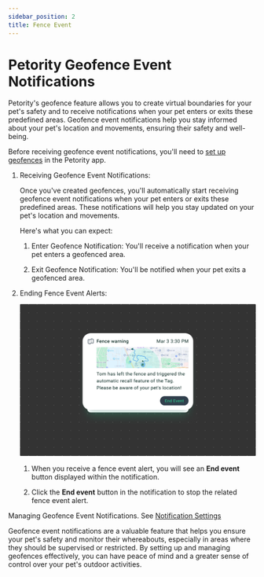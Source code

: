 ```yaml
---
sidebar_position: 2
title: Fence Event
---
```


# Petority Geofence Event Notifications
Petority's geofence feature allows you to create virtual boundaries for your pet's safety and to receive notifications when your pet enters or exits these predefined areas. Geofence event notifications help you stay informed about your pet's location and movements, ensuring their safety and well-being.

Before receiving geofence event notifications, you'll need to [set up geofences](/docs/petority/features/fence) in the Petority app.

1. Receiving Geofence Event Notifications:

	Once you've created geofences, you'll automatically start receiving geofence event notifications when your pet enters or exits these predefined areas. These notifications will help you stay updated on your pet's location and movements. 

	Here's what you can expect:

	1. Enter Geofence Notification: You'll receive a notification when your pet enters a geofenced area.

	2. Exit Geofence Notification: You'll be notified when your pet exits a geofenced area.

2. Ending Fence Event Alerts:

	![End event](/img/notification/Fence-Event.jpg)

	1. When you receive a fence event alert, you will see an **End event** button displayed within the notification. 

	2. Click the **End event** button in the notification to stop the related fence event alert.

Managing Geofence Event Notifications. See [Notification Settings](/docs/petority/general-setting/notification)

Geofence event notifications are a valuable feature that helps you ensure your pet's safety and monitor their whereabouts, especially in areas where they should be supervised or restricted. By setting up and managing geofences effectively, you can have peace of mind and a greater sense of control over your pet's outdoor activities.
